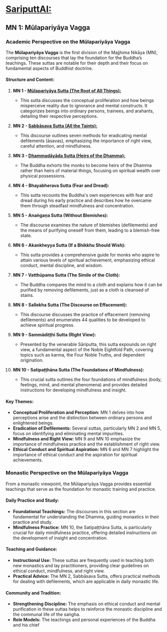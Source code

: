 # [SariputtAI:](https://chatgpt.com/g/g-p25UYT2UR-sariputtai)

## MN 1: Mūlapariyāya Vagga

### Academic Perspective on the Mūlapariyāya Vagga

The **Mūlapariyāya Vagga** is the first division of the Majjhima Nikāya (MN), comprising ten discourses that lay the foundation for the Buddha’s teachings. These suttas are notable for their depth and their focus on fundamental aspects of Buddhist doctrine.

#### Structure and Content:

1. **MN 1 - [Mūlapariyāya Sutta (The Root of All Things):](MūlapariyāyaSutta.md)**
   - This sutta discusses the conceptual proliferation and how beings misperceive reality due to ignorance and mental constructs. It categorizes beings into ordinary persons, trainees, and arahants, detailing their respective perceptions.

2. **MN 2 - [Sabbāsava Sutta (All the Taints):](SabbāsavaSutta.md)**
   - This discourse outlines seven methods for eradicating mental defilements (āsavas), emphasizing the importance of right view, careful attention, and mindfulness.

3. **MN 3 - [Dhammadāyāda Sutta (Heirs of the Dhamma):](DhammadāyadaSutta.md)**
   - The Buddha exhorts the monks to become heirs of the Dhamma rather than heirs of material things, focusing on spiritual wealth over physical possessions.

4. **MN 4 - Bhayabherava Sutta (Fear and Dread):**
   - This sutta recounts the Buddha's own experiences with fear and dread during his early practice and describes how he overcame them through steadfast mindfulness and concentration.

5. **MN 5 - Anaṅgaṇa Sutta (Without Blemishes):**
   - The discourse examines the nature of blemishes (defilements) and the means of purifying oneself from them, leading to a blemish-free state.

6. **MN 6 - Akankheyya Sutta (If a Bhikkhu Should Wish):**
   - This sutta provides a comprehensive guide for monks who aspire to attain various levels of spiritual achievement, emphasizing ethical conduct, mental discipline, and wisdom.

7. **MN 7 - Vatthūpama Sutta (The Simile of the Cloth):**
   - The Buddha compares the mind to a cloth and explains how it can be purified by removing defilements, just as a cloth is cleansed of stains.

8. **MN 8 - Sallekha Sutta (The Discourse on Effacement):**
   - This discourse discusses the practice of effacement (removing defilements) and enumerates 44 qualities to be developed to achieve spiritual progress.

9. **MN 9 - Sammādiṭṭhi Sutta (Right View):**
   - Presented by the venerable Sāriputta, this sutta expounds on right view, a fundamental aspect of the Noble Eightfold Path, covering topics such as karma, the Four Noble Truths, and dependent origination.

10. **MN 10 - Satipaṭṭhāna Sutta (The Foundations of Mindfulness):**
    - This crucial sutta outlines the four foundations of mindfulness (body, feelings, mind, and mental phenomena) and provides detailed instructions for developing mindfulness and insight.

#### Key Themes:

- **Conceptual Proliferation and Perception:** MN 1 delves into how perceptions arise and the distinction between ordinary persons and enlightened beings.
- **Eradication of Defilements:** Several suttas, particularly MN 2 and MN 5, focus on identifying and eliminating mental impurities.
- **Mindfulness and Right View:** MN 9 and MN 10 emphasize the importance of mindfulness practice and the establishment of right view.
- **Ethical Conduct and Spiritual Aspiration:** MN 6 and MN 7 highlight the importance of ethical conduct and the aspiration for spiritual achievements.

### Monastic Perspective on the Mūlapariyāya Vagga

From a monastic viewpoint, the Mūlapariyāya Vagga provides essential teachings that serve as the foundation for monastic training and practice.

#### Daily Practice and Study:

- **Foundational Teachings:** The discourses in this section are fundamental for understanding the Dhamma, guiding monastics in their practice and study.
- **Mindfulness Practice:** MN 10, the Satipaṭṭhāna Sutta, is particularly crucial for daily mindfulness practice, offering detailed instructions on the development of insight and concentration.

#### Teaching and Guidance:

- **Instructional Use:** These suttas are frequently used in teaching both new monastics and lay practitioners, providing clear guidelines on ethical conduct, mindfulness, and right view.
- **Practical Advice:** The MN 2, Sabbāsava Sutta, offers practical methods for dealing with defilements, which are applicable in daily monastic life.

#### Community and Tradition:

- **Strengthening Discipline:** The emphasis on ethical conduct and mental purification in these suttas helps to reinforce the monastic discipline and the communal life of the saṅgha.
- **Role Models:** The teachings and personal experiences of the Buddha and his chief

